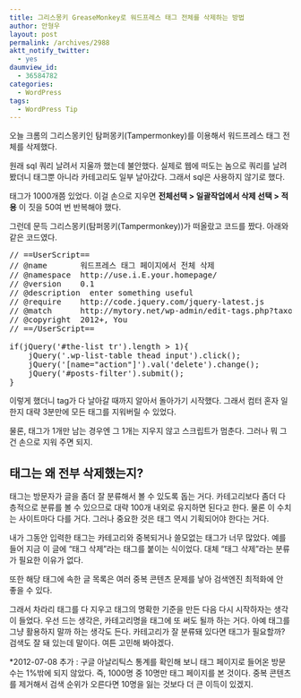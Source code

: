 ```yaml
---
title: 그리스몽키 GreaseMonkey로 워드프레스 태그 전체를 삭제하는 방법
author: 안형우
layout: post
permalink: /archives/2988
aktt_notify_twitter:
  - yes
daumview_id:
  - 36584782
categories:
  - WordPress
tags:
  - WordPress Tip
---
```

오늘 크롬의 그리스몽키인 탐퍼몽키(Tampermonkey)를 이용해서 워드프레스 태그 전체를 삭제했다.

원래 sql 쿼리 날려서 지울까 했는데 불안했다. 실제로 웹에 떠도는 놈으로 쿼리를 날려 봤더니 태그뿐 아니라 카테고리도 일부 날아갔다. 그래서 sql은 사용하지 않기로 했다.

태그가 1000개쯤 있었다. 이걸 손으로 지우면 **전체선택 > 일괄작업에서 삭제 선택 > 적용** 이 짓을 50여 번 반복해야 했다.

그런데 문득 그리스몽키(탐퍼몽키(Tampermonkey))가 떠올랐고 코드를 짰다. 아래와 같은 코드였다.

<pre class="brush: javascript; gutter: true; first-line: 1">// ==UserScript==
// @name       워드프레스 태그 페이지에서 전체 삭제
// @namespace  http://use.i.E.your.homepage/
// @version    0.1
// @description  enter something useful
// @require    http://code.jquery.com/jquery-latest.js
// @match      http://mytory.net/wp-admin/edit-tags.php?taxonomy=post_tag*
// @copyright  2012+, You
// ==/UserScript==

if(jQuery(&#039;#the-list tr&#039;).length &gt; 1){
    jQuery(&#039;.wp-list-table thead input&#039;).click();
    jQuery(&#039;[name="action"]&#039;).val(&#039;delete&#039;).change();
    jQuery(&#039;#posts-filter&#039;).submit();
}</pre>

이렇게 했더니 tag가 다 날아갈 때까지 알아서 돌아가기 시작했다. 그래서 컴터 혼자 일한지 대략 3분만에 모든 태그를 지워버릴 수 있었다.

물론, 태그가 1개만 남는 경우엔 그 1개는 지우지 않고 스크립트가 멈춘다. 그러나 뭐 그건 손으로 지워 주면 되지.

## 태그는 왜 전부 삭제했는지?

태그는 방문자가 글을 좀더 잘 분류해서 볼 수 있도록 돕는 거다. 카테고리보다 좀더 다층적으로 분류를 볼 수 있으므로 대략 100개 내외로 유지하면 된다고 한다. 물론 이 수치는 사이트마다 다를 거다. 그러나 중요한 것은 태그 역시 기획되어야 한다는 거다.

내가 그동안 입력한 태그는 카테고리와 중복되거나 쓸모없는 태그가 너무 많았다. 예를 들어 지금 이 글에 &#8220;태그 삭제&#8221;라는 태그를 붙이는 식이었다. 대체 &#8220;태그 삭제&#8221;라는 분류가 필요한 이유가 없다.

또한 해당 태그에 속한 글 목록은 여러 중복 콘텐츠 문제를 낳아 검색엔진 최적화에 안 좋을 수 있다.

그래서 차라리 태그를 다 지우고 태그의 명확한 기준을 만든 다음 다시 시작하자는 생각이 들었다. 우선 드는 생각은, 카테고리명을 태그에 또 써도 될까 하는 거다. 아예 태그를 그냥 활용하지 말까 하는 생각도 든다. 카테고리가 잘 분류돼 있다면 태그가 필요할까? 검색도 잘 돼 있는데 말이다. 여튼 고민해 봐야겠다.

*2012-07-08 추가 : 구글 아날리틱스 통계를 확인해 보니 태그 페이지로 들어온 방문수는 1%밖에 되지 않았다. 즉, 1000명 중 10명만 태그 페이지를 본 것이다. 중복 콘텐츠를 제거해서 검색 순위가 오른다면 10명을 잃는 것보다 더 큰 이득이 있겠지.